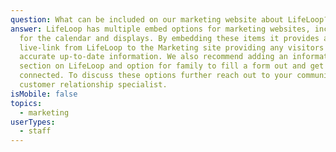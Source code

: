 ```yaml
---
question: What can be included on our marketing website about LifeLoop?
answer: LifeLoop has multiple embed options for marketing websites, including
  for the calendar and displays. By embedding these items it provides a
  live-link from LifeLoop to the Marketing site providing any visitors the most
  accurate up-to-date information. We also recommend adding an information
  section on LifeLoop and option for family to fill a form out and get
  connected. To discuss these options further reach out to your community's
  customer relationship specialist.
isMobile: false
topics:
  - marketing
userTypes:
  - staff
---
```

